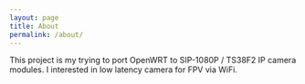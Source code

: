 ```yaml
---
layout: page
title: About
permalink: /about/
---
```


This project is my trying to port OpenWRT to SIP-1080P / TS38F2 IP camera modules.
I interested in low latency camera for FPV via WiFi.
